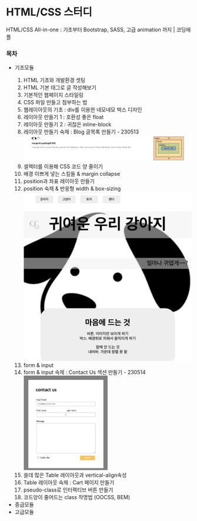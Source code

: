 <h1>HTML/CSS 스터디</h1>
<p>HTML/CSS All-in-one : 기초부터 Bootstrap, SASS, 고급 animation 까지 | 코딩애플</p>
<h3>목차</h3>
<ul>
  <li>기초모듈</li>
    <ol>
      <li>HTML 기초와 개발환경 셋팅</li>
      <li>HTML 기본 태그로 글 작성해보기</li>
      <li>기본적인 웹페이지 스타일링</li>
      <li>CSS 파일 만들고 첨부하는 법</li>
      <li>웹레이아웃의 기초 : div를 이용한 네모네모 박스 디자인</li>
      <li>레이아웃 만들기 1 : 호환성 좋은 float</li>
      <li>레이아웃 만들기 2 : 귀찮은 inline-block</li>
      <li>레이아웃 만들기 숙제 : Blog 글목록 만들기 - 230513</br>
        <img src="img/homework/230513blogtitle.png">
      </li>
      <li>셀렉터를 이용해 CSS 코드 양 줄이기</li>
      <li>배경 이쁘게 넣는 스킬들 & margin collapse</li>
      <li>position과 좌표 레이아웃 만들기</li>
      <li>position 숙제 & 반응형 width & box-sizing
        <img src="img/homework/230514position.png" style="height: 50%">
      </li>
      <li>form & input</li>
      <li>form & input 숙제 : Contact Us 섹션 만들기 - 230514</br>
        <img src="img/homework/230514contact.png" style="width: 50%">
      </li>
      <li>쓸데 많은 Table 레이아웃과 vertical-align속성</li>
      <li>Table 레이아웃 숙제 : Cart 페이지 만들기</li>
      <li>pseudo-class로 인터랙티브 버튼 만들기</li>
      <li>코드양이 줄어드는 class 작명법 (OOCSS, BEM)</li>
    </ol>
  <li>중급모듈</li>
  <li>고급모듈</li>
</ul>